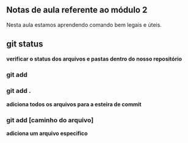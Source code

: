 ## Notas de aula referente ao módulo 2

Nesta aula estamos aprendendo comando bem legais e úteis.


## git status
**verificar o status dos arquivos e pastas dentro do nosso repositório**


### git add 

### git add .

**adiciona todos os arquivos para a esteira  de commit**

### git add    [caminho do arquivo]

**adiciona um arquivo especifico**